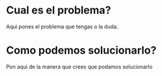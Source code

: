 # Cual es el problema? 
Aqui pones el problema que tengas o la duda.
# Como podemos solucionarlo?
Pon aqui de la manera que crees que podamos solucionarlo
